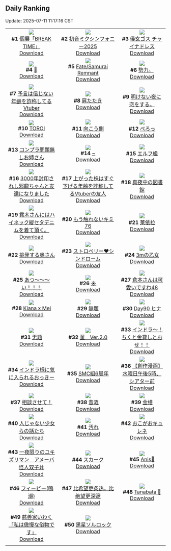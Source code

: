 ## Daily Ranking
Update: 2025-07-11 11:17:16 CST

|      |      |      |
| :----: | :----: | :----: |
| ![](https://i.pixiv.re/c/240x480/img-master/img/2025/07/08/00/00/06/132437464_p0_master1200.jpg)<br>**#1** [個展「BREAK TIME」](https://www.pixiv.net/artworks/132437464)<br>[Download](https://i.pixiv.re/img-original/img/2025/07/08/00/00/06/132437464_p0.png) | ![](https://i.pixiv.re/c/240x480/img-master/img/2025/07/09/01/00/16/132477259_p0_master1200.jpg)<br>**#2** [初音ミクシンフォニー2025](https://www.pixiv.net/artworks/132477259)<br>[Download](https://i.pixiv.re/img-original/img/2025/07/09/01/00/16/132477259_p0.png) | ![](https://i.pixiv.re/c/240x480/img-master/img/2025/07/08/00/00/07/132437481_p0_master1200.jpg)<br>**#3** [儀玄ゴス チャイナドレス](https://www.pixiv.net/artworks/132437481)<br>[Download](https://i.pixiv.re/img-original/img/2025/07/08/00/00/07/132437481_p0.png) |
| ![](https://i.pixiv.re/c/240x480/img-master/img/2025/07/08/00/00/11/132437512_p0_master1200.jpg)<br>**#4** [🎋](https://www.pixiv.net/artworks/132437512)<br>[Download](https://i.pixiv.re/img-original/img/2025/07/08/00/00/11/132437512_p0.jpg) | ![](https://i.pixiv.re/c/240x480/img-master/img/2025/07/08/00/00/10/132437501_p0_master1200.jpg)<br>**#5** [Fate/Samurai Remnant](https://www.pixiv.net/artworks/132437501)<br>[Download](https://i.pixiv.re/img-original/img/2025/07/08/00/00/10/132437501_p0.jpg) | ![](https://i.pixiv.re/c/240x480/img-master/img/2025/07/08/19/06/32/132461842_p0_master1200.jpg)<br>**#6** [勢力。](https://www.pixiv.net/artworks/132461842)<br>[Download](https://i.pixiv.re/img-original/img/2025/07/08/19/06/32/132461842_p0.jpg) |
| ![](https://i.pixiv.re/c/240x480/img-master/img/2025/07/08/21/10/10/132466893_p0_master1200.jpg)<br>**#7** [予言は信じない年齢を詐称してるVtuber](https://www.pixiv.net/artworks/132466893)<br>[Download](https://i.pixiv.re/img-original/img/2025/07/08/21/10/10/132466893_p0.png) | ![](https://i.pixiv.re/c/240x480/img-master/img/2025/07/08/20/06/44/132464275_p0_master1200.jpg)<br>**#8** [肩たたき](https://www.pixiv.net/artworks/132464275)<br>[Download](https://i.pixiv.re/img-original/img/2025/07/08/20/06/44/132464275_p0.jpg) | ![](https://i.pixiv.re/c/240x480/img-master/img/2025/07/08/18/53/59/132461421_p0_master1200.jpg)<br>**#9** [明けない夜に恋をする。](https://www.pixiv.net/artworks/132461421)<br>[Download](https://i.pixiv.re/img-original/img/2025/07/08/18/53/59/132461421_p0.jpg) |
| ![](https://i.pixiv.re/c/240x480/img-master/img/2025/07/08/12/22/53/132452367_p0_master1200.jpg)<br>**#10** [TOROI](https://www.pixiv.net/artworks/132452367)<br>[Download](https://i.pixiv.re/img-original/img/2025/07/08/12/22/53/132452367_p0.png) | ![](https://i.pixiv.re/c/240x480/img-master/img/2025/07/08/21/42/13/132468220_p0_master1200.jpg)<br>**#11** [向こう側](https://www.pixiv.net/artworks/132468220)<br>[Download](https://i.pixiv.re/img-original/img/2025/07/08/21/42/13/132468220_p0.png) | ![](https://i.pixiv.re/c/240x480/img-master/img/2025/07/08/07/10/38/132446951_p0_master1200.jpg)<br>**#12** [ぺろっ](https://www.pixiv.net/artworks/132446951)<br>[Download](https://i.pixiv.re/img-original/img/2025/07/08/07/10/38/132446951_p0.jpg) |
| ![](https://i.pixiv.re/c/240x480/img-master/img/2025/07/09/00/00/10/132474556_p0_master1200.jpg)<br>**#13** [コンプラ問題無しお姉さん](https://www.pixiv.net/artworks/132474556)<br>[Download](https://i.pixiv.re/img-original/img/2025/07/09/00/00/10/132474556_p0.jpg) | ![](https://i.pixiv.re/c/240x480/img-master/img/2025/07/08/00/37/49/132439582_p0_master1200.jpg)<br>**#14** [~](https://www.pixiv.net/artworks/132439582)<br>[Download](https://i.pixiv.re/img-original/img/2025/07/08/00/37/49/132439582_p0.jpg) | ![](https://i.pixiv.re/c/240x480/img-master/img/2025/07/09/01/13/24/132477673_p0_master1200.jpg)<br>**#15** [エルフ艦](https://www.pixiv.net/artworks/132477673)<br>[Download](https://i.pixiv.re/img-original/img/2025/07/09/01/13/24/132477673_p0.jpg) |
| ![](https://i.pixiv.re/c/240x480/img-master/img/2025/07/09/17/48/52/132495933_p0_master1200.jpg)<br>**#16** [3000年封印されし邪龍ちゃんと友達になりました](https://www.pixiv.net/artworks/132495933)<br>[Download](https://i.pixiv.re/img-original/img/2025/07/09/17/48/52/132495933_p0.jpg) | ![](https://i.pixiv.re/c/240x480/img-master/img/2025/07/09/21/23/31/132504037_p0_master1200.jpg)<br>**#17** [上がった株はすぐ下げる年齢を詐称してるVtuberの友人](https://www.pixiv.net/artworks/132504037)<br>[Download](https://i.pixiv.re/img-original/img/2025/07/09/21/23/31/132504037_p0.png) | ![](https://i.pixiv.re/c/240x480/img-master/img/2025/07/08/00/02/33/132437960_p0_master1200.jpg)<br>**#18** [真夜中の図書館](https://www.pixiv.net/artworks/132437960)<br>[Download](https://i.pixiv.re/img-original/img/2025/07/08/00/02/33/132437960_p0.png) |
| ![](https://i.pixiv.re/c/240x480/img-master/img/2025/07/08/02/11/08/132442331_p0_master1200.jpg)<br>**#19** [露木さんにはハイネック縦セタデニムを着て頂く。](https://www.pixiv.net/artworks/132442331)<br>[Download](https://i.pixiv.re/img-original/img/2025/07/08/02/11/08/132442331_p0.png) | ![](https://i.pixiv.re/c/240x480/img-master/img/2025/07/08/18/09/06/132460131_p0_master1200.jpg)<br>**#20** [もう触れないキミ76](https://www.pixiv.net/artworks/132460131)<br>[Download](https://i.pixiv.re/img-original/img/2025/07/08/18/09/06/132460131_p0.jpg) | ![](https://i.pixiv.re/c/240x480/img-master/img/2025/07/09/11/13/21/132487781_p0_master1200.jpg)<br>**#21** [莱依拉](https://www.pixiv.net/artworks/132487781)<br>[Download](https://i.pixiv.re/img-original/img/2025/07/09/11/13/21/132487781_p0.png) |
| ![](https://i.pixiv.re/c/240x480/img-master/img/2025/07/08/16/16/36/132457033_p0_master1200.jpg)<br>**#22** [挑発する奥さん](https://www.pixiv.net/artworks/132457033)<br>[Download](https://i.pixiv.re/img-original/img/2025/07/08/16/16/36/132457033_p0.jpg) | ![](https://i.pixiv.re/c/240x480/img-master/img/2025/07/08/00/15/31/132438635_p0_master1200.jpg)<br>**#23** [ストロベリー❤シンドローム](https://www.pixiv.net/artworks/132438635)<br>[Download](https://i.pixiv.re/img-original/img/2025/07/08/00/15/31/132438635_p0.png) | ![](https://i.pixiv.re/c/240x480/img-master/img/2025/07/08/13/52/08/132454175_p0_master1200.jpg)<br>**#24** [3mの乙女](https://www.pixiv.net/artworks/132454175)<br>[Download](https://i.pixiv.re/img-original/img/2025/07/08/13/52/08/132454175_p0.png) |
| ![](https://i.pixiv.re/c/240x480/img-master/img/2025/07/08/00/00/12/132437515_p0_master1200.jpg)<br>**#25** [あつ〜〜〜い！！！](https://www.pixiv.net/artworks/132437515)<br>[Download](https://i.pixiv.re/img-original/img/2025/07/08/00/00/12/132437515_p0.png) | ![](https://i.pixiv.re/c/240x480/img-master/img/2025/07/08/13/12/08/132453412_p0_master1200.jpg)<br>**#26** [☀️](https://www.pixiv.net/artworks/132453412)<br>[Download](https://i.pixiv.re/img-original/img/2025/07/08/13/12/08/132453412_p0.jpg) | ![](https://i.pixiv.re/c/240x480/img-master/img/2025/07/08/09/44/44/132449429_p0_master1200.jpg)<br>**#27** [倉本さんは可愛いですわ48](https://www.pixiv.net/artworks/132449429)<br>[Download](https://i.pixiv.re/img-original/img/2025/07/08/09/44/44/132449429_p0.jpg) |
| ![](https://i.pixiv.re/c/240x480/img-master/img/2025/07/08/01/09/32/132440728_p0_master1200.jpg)<br>**#28** [Kiana x Mei](https://www.pixiv.net/artworks/132440728)<br>[Download](https://i.pixiv.re/img-original/img/2025/07/08/01/09/32/132440728_p0.png) | ![](https://i.pixiv.re/c/240x480/img-master/img/2025/07/08/09/57/25/132449599_p0_master1200.jpg)<br>**#29** [無題](https://www.pixiv.net/artworks/132449599)<br>[Download](https://i.pixiv.re/img-original/img/2025/07/08/09/57/25/132449599_p0.png) | ![](https://i.pixiv.re/c/240x480/img-master/img/2025/07/08/00/00/07/132437473_p0_master1200.jpg)<br>**#30** [Day90 ヒナ](https://www.pixiv.net/artworks/132437473)<br>[Download](https://i.pixiv.re/img-original/img/2025/07/08/00/00/07/132437473_p0.jpg) |
| ![](https://i.pixiv.re/c/240x480/img-master/img/2025/07/08/01/17/21/132440981_p0_master1200.jpg)<br>**#31** [无题](https://www.pixiv.net/artworks/132440981)<br>[Download](https://i.pixiv.re/img-original/img/2025/07/08/01/17/21/132440981_p0.jpg) | ![](https://i.pixiv.re/c/240x480/img-master/img/2025/07/09/13/25/40/132490423_p0_master1200.jpg)<br>**#32** [菫　Ver.2.0](https://www.pixiv.net/artworks/132490423)<br>[Download](https://i.pixiv.re/img-original/img/2025/07/09/13/25/40/132490423_p0.png) | ![](https://i.pixiv.re/c/240x480/img-master/img/2025/07/08/21/01/17/132466508_p0_master1200.jpg)<br>**#33** [インドラ～！ちくと金貸しとおせ！！](https://www.pixiv.net/artworks/132466508)<br>[Download](https://i.pixiv.re/img-original/img/2025/07/08/21/01/17/132466508_p0.jpg) |
| ![](https://i.pixiv.re/c/240x480/img-master/img/2025/07/08/21/31/40/132467842_p0_master1200.jpg)<br>**#34** [インドラ様に気に入られるおっきー](https://www.pixiv.net/artworks/132467842)<br>[Download](https://i.pixiv.re/img-original/img/2025/07/08/21/31/40/132467842_p0.jpg) | ![](https://i.pixiv.re/c/240x480/img-master/img/2025/07/08/21/46/21/132468374_p0_master1200.jpg)<br>**#35** [SMC組6周年](https://www.pixiv.net/artworks/132468374)<br>[Download](https://i.pixiv.re/img-original/img/2025/07/08/21/46/21/132468374_p0.jpg) | ![](https://i.pixiv.re/c/240x480/img-master/img/2025/07/09/19/54/05/132500311_p0_master1200.jpg)<br>**#36** [【創作漫画】水曜日午後5時、シアター前](https://www.pixiv.net/artworks/132500311)<br>[Download](https://i.pixiv.re/img-original/img/2025/07/09/19/54/05/132500311_p0.jpg) |
| ![](https://i.pixiv.re/c/240x480/img-master/img/2025/07/08/04/38/38/132444701_p0_master1200.jpg)<br>**#37** [相談させて！](https://www.pixiv.net/artworks/132444701)<br>[Download](https://i.pixiv.re/img-original/img/2025/07/08/04/38/38/132444701_p0.jpg) | ![](https://i.pixiv.re/c/240x480/img-master/img/2025/07/08/00/32/20/132439369_p0_master1200.jpg)<br>**#38** [昔涟](https://www.pixiv.net/artworks/132439369)<br>[Download](https://i.pixiv.re/img-original/img/2025/07/08/00/32/20/132439369_p0.jpg) | ![](https://i.pixiv.re/c/240x480/img-master/img/2025/07/08/00/29/01/132439160_p0_master1200.jpg)<br>**#39** [金缮](https://www.pixiv.net/artworks/132439160)<br>[Download](https://i.pixiv.re/img-original/img/2025/07/08/00/29/01/132439160_p0.jpg) |
| ![](https://i.pixiv.re/c/240x480/img-master/img/2025/07/09/20/37/26/132502091_p0_master1200.jpg)<br>**#40** [人じゃない少女らの話たち](https://www.pixiv.net/artworks/132502091)<br>[Download](https://i.pixiv.re/img-original/img/2025/07/09/20/37/26/132502091_p0.jpg) | ![](https://i.pixiv.re/c/240x480/img-master/img/2025/07/09/16/38/34/132494078_p0_master1200.jpg)<br>**#41** [汚れ](https://www.pixiv.net/artworks/132494078)<br>[Download](https://i.pixiv.re/img-original/img/2025/07/09/16/38/34/132494078_p0.jpg) | ![](https://i.pixiv.re/c/240x480/img-master/img/2025/07/08/00/02/00/132437902_p0_master1200.jpg)<br>**#42** [おこがおキュレネ](https://www.pixiv.net/artworks/132437902)<br>[Download](https://i.pixiv.re/img-original/img/2025/07/08/00/02/00/132437902_p0.png) |
| ![](https://i.pixiv.re/c/240x480/img-master/img/2025/07/08/18/52/43/132461390_p0_master1200.jpg)<br>**#43** [一夜限りのユキズリマン　アメーバ怪人双子丼](https://www.pixiv.net/artworks/132461390)<br>[Download](https://i.pixiv.re/img-original/img/2025/07/08/18/52/43/132461390_p0.png) | ![](https://i.pixiv.re/c/240x480/img-master/img/2025/07/09/02/10/44/132479154_p0_master1200.jpg)<br>**#44** [スカーク](https://www.pixiv.net/artworks/132479154)<br>[Download](https://i.pixiv.re/img-original/img/2025/07/09/02/10/44/132479154_p0.jpg) | ![](https://i.pixiv.re/c/240x480/img-master/img/2025/07/08/05/21/23/132445228_p0_master1200.jpg)<br>**#45** [Anis💛](https://www.pixiv.net/artworks/132445228)<br>[Download](https://i.pixiv.re/img-original/img/2025/07/08/05/21/23/132445228_p0.png) |
| ![](https://i.pixiv.re/c/240x480/img-master/img/2025/07/08/18/00/09/132459656_p0_master1200.jpg)<br>**#46** [フィービー(鳴潮)](https://www.pixiv.net/artworks/132459656)<br>[Download](https://i.pixiv.re/img-original/img/2025/07/08/18/00/09/132459656_p0.jpg) | ![](https://i.pixiv.re/c/240x480/img-master/img/2025/07/08/01/50/36/132441820_p0_master1200.jpg)<br>**#47** [比希望更炙热，比绝望更深邃](https://www.pixiv.net/artworks/132441820)<br>[Download](https://i.pixiv.re/img-original/img/2025/07/08/01/50/36/132441820_p0.jpg) | ![](https://i.pixiv.re/c/240x480/img-master/img/2025/07/08/09/09/37/132448917_p0_master1200.jpg)<br>**#48** [Tanabata 🎋](https://www.pixiv.net/artworks/132448917)<br>[Download](https://i.pixiv.re/img-original/img/2025/07/08/09/09/37/132448917_p0.png) |
| ![](https://i.pixiv.re/c/240x480/img-master/img/2025/07/08/11/30/01/132451169_p0_master1200.jpg)<br>**#49** [慈善家いわく「私は傲慢な俗物です」](https://www.pixiv.net/artworks/132451169)<br>[Download](https://i.pixiv.re/img-original/img/2025/07/08/11/30/01/132451169_p0.jpg) | ![](https://i.pixiv.re/c/240x480/img-master/img/2025/07/08/23/09/15/132472300_p0_master1200.jpg)<br>**#50** [黒星ソルロック](https://www.pixiv.net/artworks/132472300)<br>[Download](https://i.pixiv.re/img-original/img/2025/07/08/23/09/15/132472300_p0.jpg) |
|      |
